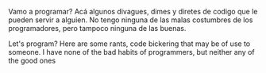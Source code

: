 Vamo a programar?
Acá algunos divagues, dimes y diretes de codigo que le pueden servir a alguien.
No tengo ninguna de las malas costumbres de los programadores, pero tampoco ninguna de las buenas.

Let's program?
Here are some rants, code bickering that may be of use to someone.
I have none of the bad habits of programmers, but neither any of the good ones
